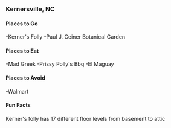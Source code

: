 ### Kernersville, NC

#### Places to Go
-Kerner's Folly
-Paul J. Ceiner Botanical Garden

#### Places to Eat
-Mad Greek
-Prissy Polly's Bbq
-El Maguay

#### Places to Avoid
-Walmart

#### Fun Facts
Kerner's folly has 17 different floor levels from basement to attic
